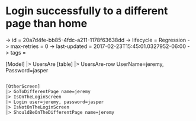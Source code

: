 # Login successfully to a different page than home

-> id = 20a7d4fe-bb85-4fdc-a211-1178f63638dd
-> lifecycle = Regression
-> max-retries = 0
-> last-updated = 2017-02-23T15:45:01.0327952-06:00
-> tags = 

[Model]
|> UsersAre
    [table]
    |> UsersAre-row UserName=jeremy, Password=jasper

~~~

[OtherScreen]
|> GoToDifferentPage name=jeremy
|> IsOnTheLoginScreen
|> Login user=jeremy, password=jasper
|> IsNotOnTheLoginScreen
|> ShouldBeOnTheDifferentPage name=jeremy
~~~
